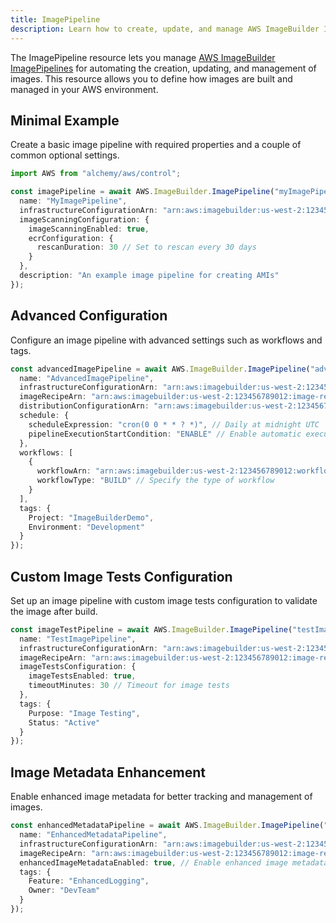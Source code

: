 ```yaml
---
title: ImagePipeline
description: Learn how to create, update, and manage AWS ImageBuilder ImagePipelines using Alchemy Cloud Control.
---
```


The ImagePipeline resource lets you manage [AWS ImageBuilder ImagePipelines](https://docs.aws.amazon.com/imagebuilder/latest/userguide/) for automating the creation, updating, and management of images. This resource allows you to define how images are built and managed in your AWS environment.

## Minimal Example

Create a basic image pipeline with required properties and a couple of common optional settings.

```ts
import AWS from "alchemy/aws/control";

const imagePipeline = await AWS.ImageBuilder.ImagePipeline("myImagePipeline", {
  name: "MyImagePipeline",
  infrastructureConfigurationArn: "arn:aws:imagebuilder:us-west-2:123456789012:infrastructure-configuration/myInfrastructureConfig",
  imageScanningConfiguration: {
    imageScanningEnabled: true,
    ecrConfiguration: {
      rescanDuration: 30 // Set to rescan every 30 days
    }
  },
  description: "An example image pipeline for creating AMIs"
});
```

## Advanced Configuration

Configure an image pipeline with advanced settings such as workflows and tags.

```ts
const advancedImagePipeline = await AWS.ImageBuilder.ImagePipeline("advancedImagePipeline", {
  name: "AdvancedImagePipeline",
  infrastructureConfigurationArn: "arn:aws:imagebuilder:us-west-2:123456789012:infrastructure-configuration/myAdvancedInfrastructureConfig",
  imageRecipeArn: "arn:aws:imagebuilder:us-west-2:123456789012:image-recipe/myImageRecipe",
  distributionConfigurationArn: "arn:aws:imagebuilder:us-west-2:123456789012:distribution-configuration/myDistributionConfig",
  schedule: {
    scheduleExpression: "cron(0 0 * * ? *)", // Daily at midnight UTC
    pipelineExecutionStartCondition: "ENABLE" // Enable automatic execution
  },
  workflows: [
    {
      workflowArn: "arn:aws:imagebuilder:us-west-2:123456789012:workflow/myWorkflow",
      workflowType: "BUILD" // Specify the type of workflow
    }
  ],
  tags: {
    Project: "ImageBuilderDemo",
    Environment: "Development"
  }
});
```

## Custom Image Tests Configuration

Set up an image pipeline with custom image tests configuration to validate the image after build.

```ts
const imageTestPipeline = await AWS.ImageBuilder.ImagePipeline("testImagePipeline", {
  name: "TestImagePipeline",
  infrastructureConfigurationArn: "arn:aws:imagebuilder:us-west-2:123456789012:infrastructure-configuration/myTestInfrastructureConfig",
  imageRecipeArn: "arn:aws:imagebuilder:us-west-2:123456789012:image-recipe/myTestImageRecipe",
  imageTestsConfiguration: {
    imageTestsEnabled: true,
    timeoutMinutes: 30 // Timeout for image tests
  },
  tags: {
    Purpose: "Image Testing",
    Status: "Active"
  }
});
```

## Image Metadata Enhancement

Enable enhanced image metadata for better tracking and management of images.

```ts
const enhancedMetadataPipeline = await AWS.ImageBuilder.ImagePipeline("enhancedMetadataPipeline", {
  name: "EnhancedMetadataPipeline",
  infrastructureConfigurationArn: "arn:aws:imagebuilder:us-west-2:123456789012:infrastructure-configuration/myMetadataInfrastructureConfig",
  imageRecipeArn: "arn:aws:imagebuilder:us-west-2:123456789012:image-recipe/myMetadataImageRecipe",
  enhancedImageMetadataEnabled: true, // Enable enhanced image metadata
  tags: {
    Feature: "EnhancedLogging",
    Owner: "DevTeam"
  }
});
```